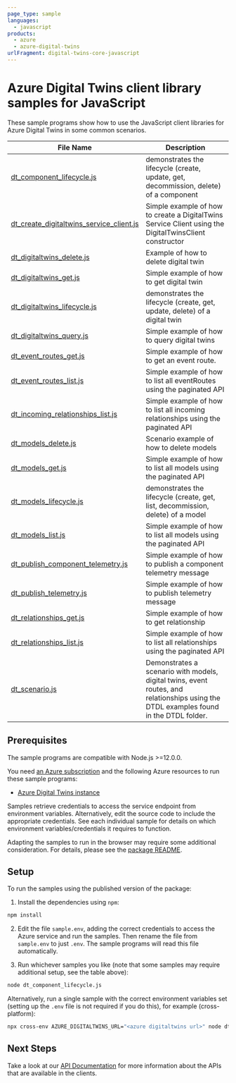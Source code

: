 ```yaml
---
page_type: sample
languages:
  - javascript
products:
  - azure
  - azure-digital-twins
urlFragment: digital-twins-core-javascript
---
```


# Azure Digital Twins client library samples for JavaScript

These sample programs show how to use the JavaScript client libraries for Azure Digital Twins in some common scenarios.

| **File Name**                                                                     | **Description**                                                                                                                       |
| --------------------------------------------------------------------------------- | ------------------------------------------------------------------------------------------------------------------------------------- |
| [dt_component_lifecycle.js][dt_component_lifecycle]                               | demonstrates the lifecycle (create, update, get, decommission, delete) of a component                                                 |
| [dt_create_digitaltwins_service_client.js][dt_create_digitaltwins_service_client] | Simple example of how to create a DigitalTwins Service Client using the DigitalTwinsClient constructor                                |
| [dt_digitaltwins_delete.js][dt_digitaltwins_delete]                               | Example of how to delete digital twin                                                                                                 |
| [dt_digitaltwins_get.js][dt_digitaltwins_get]                                     | Simple example of how to get digital twin                                                                                             |
| [dt_digitaltwins_lifecycle.js][dt_digitaltwins_lifecycle]                         | demonstrates the lifecycle (create, get, update, delete) of a digital twin                                                            |
| [dt_digitaltwins_query.js][dt_digitaltwins_query]                                 | Simple example of how to query digital twins                                                                                          |
| [dt_event_routes_get.js][dt_event_routes_get]                                     | Simple example of how to get an event route.                                                                                          |
| [dt_event_routes_list.js][dt_event_routes_list]                                   | Simple example of how to list all eventRoutes using the paginated API                                                                 |
| [dt_incoming_relationships_list.js][dt_incoming_relationships_list]               | Simple example of how to list all incoming relationships using the paginated API                                                      |
| [dt_models_delete.js][dt_models_delete]                                           | Scenario example of how to delete models                                                                                              |
| [dt_models_get.js][dt_models_get]                                                 | Simple example of how to list all models using the paginated API                                                                      |
| [dt_models_lifecycle.js][dt_models_lifecycle]                                     | demonstrates the lifecycle (create, get, list, decommission, delete) of a model                                                       |
| [dt_models_list.js][dt_models_list]                                               | Simple example of how to list all models using the paginated API                                                                      |
| [dt_publish_component_telemetry.js][dt_publish_component_telemetry]               | Simple example of how to publish a component telemetry message                                                                        |
| [dt_publish_telemetry.js][dt_publish_telemetry]                                   | Simple example of how to publish telemetry message                                                                                    |
| [dt_relationships_get.js][dt_relationships_get]                                   | Simple example of how to get relationship                                                                                             |
| [dt_relationships_list.js][dt_relationships_list]                                 | Simple example of how to list all relationships using the paginated API                                                               |
| [dt_scenario.js][dt_scenario]                                                     | Demonstrates a scenario with models, digital twins, event routes, and relationships using the DTDL examples found in the DTDL folder. |

## Prerequisites

The sample programs are compatible with Node.js >=12.0.0.

You need [an Azure subscription][freesub] and the following Azure resources to run these sample programs:

- [Azure Digital Twins instance][createinstance_azuredigitaltwinsinstance]

Samples retrieve credentials to access the service endpoint from environment variables. Alternatively, edit the source code to include the appropriate credentials. See each individual sample for details on which environment variables/credentials it requires to function.

Adapting the samples to run in the browser may require some additional consideration. For details, please see the [package README][package].

## Setup

To run the samples using the published version of the package:

1. Install the dependencies using `npm`:

```bash
npm install
```

2. Edit the file `sample.env`, adding the correct credentials to access the Azure service and run the samples. Then rename the file from `sample.env` to just `.env`. The sample programs will read this file automatically.

3. Run whichever samples you like (note that some samples may require additional setup, see the table above):

```bash
node dt_component_lifecycle.js
```

Alternatively, run a single sample with the correct environment variables set (setting up the `.env` file is not required if you do this), for example (cross-platform):

```bash
npx cross-env AZURE_DIGITALTWINS_URL="<azure digitaltwins url>" node dt_component_lifecycle.js
```

## Next Steps

Take a look at our [API Documentation][apiref] for more information about the APIs that are available in the clients.

[dt_component_lifecycle]: https://github.com/Azure/azure-sdk-for-js/blob/main/sdk/digitaltwins/digital-twins-core/samples/v1/javascript/dt_component_lifecycle.js
[dt_create_digitaltwins_service_client]: https://github.com/Azure/azure-sdk-for-js/blob/main/sdk/digitaltwins/digital-twins-core/samples/v1/javascript/dt_create_digitaltwins_service_client.js
[dt_digitaltwins_delete]: https://github.com/Azure/azure-sdk-for-js/blob/main/sdk/digitaltwins/digital-twins-core/samples/v1/javascript/dt_digitaltwins_delete.js
[dt_digitaltwins_get]: https://github.com/Azure/azure-sdk-for-js/blob/main/sdk/digitaltwins/digital-twins-core/samples/v1/javascript/dt_digitaltwins_get.js
[dt_digitaltwins_lifecycle]: https://github.com/Azure/azure-sdk-for-js/blob/main/sdk/digitaltwins/digital-twins-core/samples/v1/javascript/dt_digitaltwins_lifecycle.js
[dt_digitaltwins_query]: https://github.com/Azure/azure-sdk-for-js/blob/main/sdk/digitaltwins/digital-twins-core/samples/v1/javascript/dt_digitaltwins_query.js
[dt_event_routes_get]: https://github.com/Azure/azure-sdk-for-js/blob/main/sdk/digitaltwins/digital-twins-core/samples/v1/javascript/dt_event_routes_get.js
[dt_event_routes_list]: https://github.com/Azure/azure-sdk-for-js/blob/main/sdk/digitaltwins/digital-twins-core/samples/v1/javascript/dt_event_routes_list.js
[dt_incoming_relationships_list]: https://github.com/Azure/azure-sdk-for-js/blob/main/sdk/digitaltwins/digital-twins-core/samples/v1/javascript/dt_incoming_relationships_list.js
[dt_models_delete]: https://github.com/Azure/azure-sdk-for-js/blob/main/sdk/digitaltwins/digital-twins-core/samples/v1/javascript/dt_models_delete.js
[dt_models_get]: https://github.com/Azure/azure-sdk-for-js/blob/main/sdk/digitaltwins/digital-twins-core/samples/v1/javascript/dt_models_get.js
[dt_models_lifecycle]: https://github.com/Azure/azure-sdk-for-js/blob/main/sdk/digitaltwins/digital-twins-core/samples/v1/javascript/dt_models_lifecycle.js
[dt_models_list]: https://github.com/Azure/azure-sdk-for-js/blob/main/sdk/digitaltwins/digital-twins-core/samples/v1/javascript/dt_models_list.js
[dt_publish_component_telemetry]: https://github.com/Azure/azure-sdk-for-js/blob/main/sdk/digitaltwins/digital-twins-core/samples/v1/javascript/dt_publish_component_telemetry.js
[dt_publish_telemetry]: https://github.com/Azure/azure-sdk-for-js/blob/main/sdk/digitaltwins/digital-twins-core/samples/v1/javascript/dt_publish_telemetry.js
[dt_relationships_get]: https://github.com/Azure/azure-sdk-for-js/blob/main/sdk/digitaltwins/digital-twins-core/samples/v1/javascript/dt_relationships_get.js
[dt_relationships_list]: https://github.com/Azure/azure-sdk-for-js/blob/main/sdk/digitaltwins/digital-twins-core/samples/v1/javascript/dt_relationships_list.js
[dt_scenario]: https://github.com/Azure/azure-sdk-for-js/blob/main/sdk/digitaltwins/digital-twins-core/samples/v1/javascript/dt_scenario.js
[apiref]: https://docs.microsoft.com/javascript/api/@azure/digital-twins-core
[freesub]: https://azure.microsoft.com/free/
[createinstance_azuredigitaltwinsinstance]: https://docs.microsoft.com/azure/digital-twins/how-to-set-up-instance-portal
[package]: https://github.com/Azure/azure-sdk-for-js/tree/main/sdk/digitaltwins/digital-twins-core/README.md
